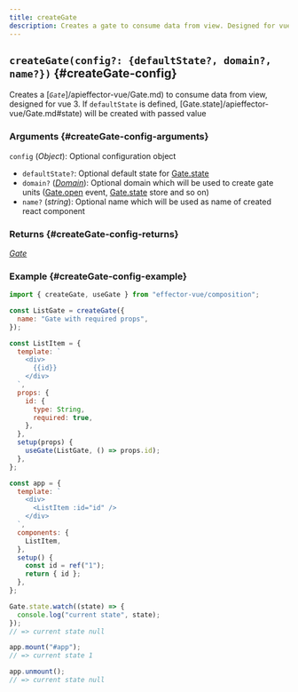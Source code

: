 ```yaml
---
title: createGate
description: Creates a gate to consume data from view. Designed for vue 3
---
```


## `createGate(config?: {defaultState?, domain?, name?})` {#createGate-config}

Creates a [_`Gate`_]/apieffector-vue/Gate.md) to consume data from view, designed for vue 3.
If `defaultState` is defined, [Gate.state]/apieffector-vue/Gate.md#state) will be created with passed value

### Arguments {#createGate-config-arguments}

`config` (_Object_): Optional configuration object

- `defaultState?`: Optional default state for [Gate.state](/api/effector-vue/Gate.md#state)
- `domain?` ([_Domain_](/api/effector/Domain.md)): Optional domain which will be used to create gate units ([Gate.open](/api/effector-vue/Gate.md#open) event, [Gate.state](/api/effector-vue/Gate.md#state) store and so on)
- `name?` (_string_): Optional name which will be used as name of created react component

### Returns {#createGate-config-returns}

[_Gate_](/api/effector-vue/Gate.md)

### Example {#createGate-config-example}

```js
import { createGate, useGate } from "effector-vue/composition";

const ListGate = createGate({
  name: "Gate with required props",
});

const ListItem = {
  template: `
    <div>
      {{id}}
    </div>
  `,
  props: {
    id: {
      type: String,
      required: true,
    },
  },
  setup(props) {
    useGate(ListGate, () => props.id);
  },
};

const app = {
  template: `
    <div>
      <ListItem :id="id" />
    </div>
  `,
  components: {
    ListItem,
  },
  setup() {
    const id = ref("1");
    return { id };
  },
};

Gate.state.watch((state) => {
  console.log("current state", state);
});
// => current state null

app.mount("#app");
// => current state 1

app.unmount();
// => current state null
```
